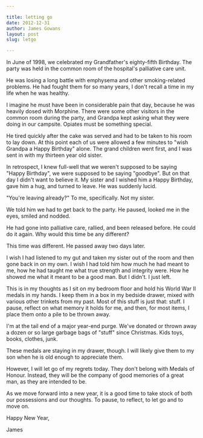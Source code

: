 ```yaml
---

title: letting go
date: 2012-12-31
author: James Gowans
layout: post
slug: letgo

---
```



In June of 1998, we celebrated my Grandfather's eighty-fifth Birthday. The party was held in the common room of the hospital's palliative care unit.

He was losing a long battle with emphysema and other smoking-related problems. He had fought them for so many years, I don't recall a time in my life when he was healthy.

I imagine he must have been in considerable pain that day, because he was heavily dosed with Morphine. There were some other visitors in the common room during the party, and Grandpa kept asking what they were doing in our campsite. Opiates must be something special.

He tired quickly after the cake was served and had to be taken to his room to lay down. At this point each of us were allowed a few minutes to "wish Grandpa a Happy Birthday" alone. The grand children went first, and I was sent in with my thirteen year old sister.

In retrospect, I knew full-well that we weren't supposed to be saying "Happy Birthday", we were supposed to be saying "goodbye". But on that day I didn't want to believe it. My sister and I wished him a Happy Birthday, gave him a hug, and turned to leave. He was suddenly lucid.

"You're leaving already?" To me, specifically. Not my sister.

We told him we had to get back to the party. He paused, looked me in the eyes, smiled and nodded.

He had gone into palliative care, rallied, and been released before. He could do it again. Why would this time be any different?

This time was different. He passed away two days later.

I wish I had listened to my gut and taken my sister out of the room and then gone back in on my own. I wish I had told him how much he had meant to me, how he had taught me what true strength and integrity were. How he showed me what it meant to be a good man. But I didn't. I just left.

This is in my thoughts as I sit on my bedroom floor and hold his World War II medals in my hands. I keep them in a box in my bedside drawer, mixed with various other trinkets from my past. Most of this stuff is just that: stuff. I pause, reflect on what memory it holds for me, and then, for most items, I place them onto a pile to be thrown away.

I'm at the tail end of a major year-end purge. We've donated or thrown away a dozen or so large garbage bags of "stuff" since Christmas. Kids toys, books, clothes, junk.

These medals are staying in my drawer, though. I will likely give them to my son when he is old enough to appreciate them.

However, I will let go of my regrets today. They don't belong with Medals of Honour. Instead, they will be the company of good memories of a great man, as they are intended to be.

As we move forward into a new year, it is a good time to take stock of both our possessions and our thoughts. To pause, to reflect, to let go and to move on.

Happy New Year,

James